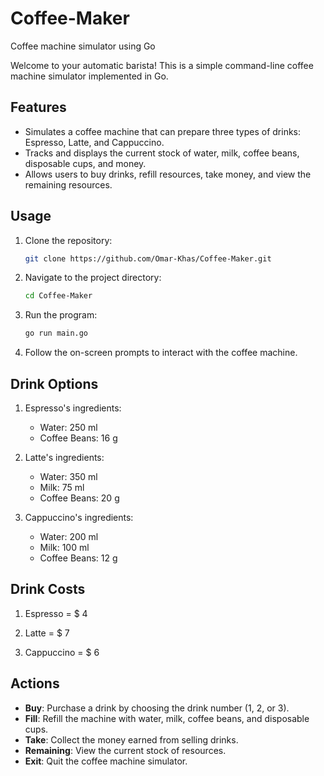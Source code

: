 # Coffee-Maker
Coffee machine simulator using Go

Welcome to your automatic barista! This is a simple command-line coffee machine simulator implemented in Go.

## Features

- Simulates a coffee machine that can prepare three types of drinks: Espresso, Latte, and Cappuccino.
- Tracks and displays the current stock of water, milk, coffee beans, disposable cups, and money.
- Allows users to buy drinks, refill resources, take money, and view the remaining resources.

## Usage

1. Clone the repository:

    ```bash
    git clone https://github.com/Omar-Khas/Coffee-Maker.git
    ```

2. Navigate to the project directory:

    ```bash
    cd Coffee-Maker
    ```

3. Run the program:

    ```bash
    go run main.go
    ```

4. Follow the on-screen prompts to interact with the coffee machine.

## Drink Options

1. Espresso's ingredients:
   - Water: 250 ml
   - Coffee Beans: 16 g
     
2. Latte's ingredients:
   - Water: 350 ml
   - Milk: 75 ml
   - Coffee Beans: 20 g

3. Cappuccino's ingredients:
   - Water: 200 ml
   - Milk: 100 ml
   - Coffee Beans: 12 g

## Drink Costs

1. Espresso = $ 4
     
2. Latte = $ 7

3. Cappuccino = $ 6

## Actions

- **Buy**: Purchase a drink by choosing the drink number (1, 2, or 3).
- **Fill**: Refill the machine with water, milk, coffee beans, and disposable cups.
- **Take**: Collect the money earned from selling drinks.
- **Remaining**: View the current stock of resources.
- **Exit**: Quit the coffee machine simulator.
